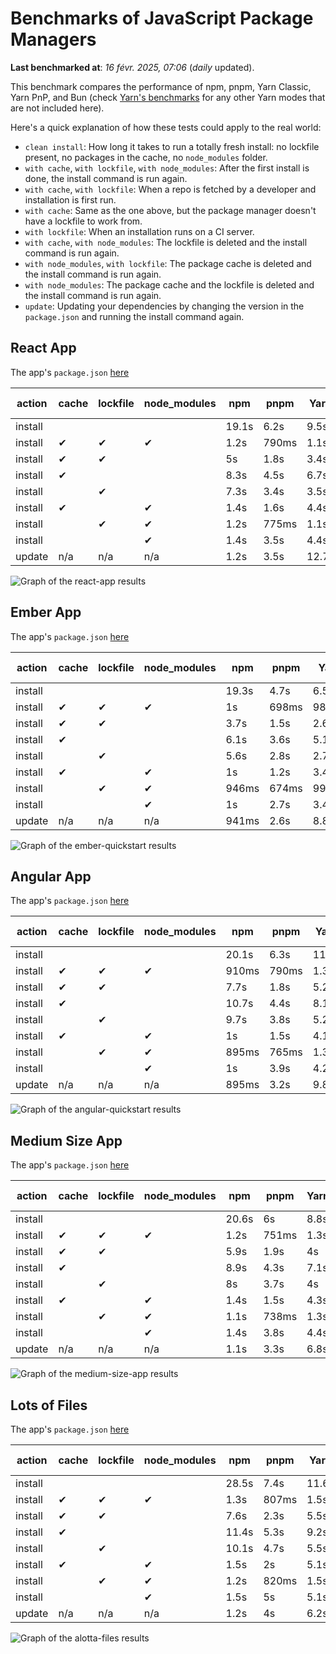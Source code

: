 # Benchmarks of JavaScript Package Managers

**Last benchmarked at**: _16 févr. 2025, 07:06_ (_daily_ updated).

This benchmark compares the performance of npm, pnpm, Yarn Classic, Yarn PnP, and Bun (check [Yarn's benchmarks](https://yarnpkg.com/benchmarks) for any other Yarn modes that are not included here).

Here's a quick explanation of how these tests could apply to the real world:

- `clean install`: How long it takes to run a totally fresh install: no lockfile present, no packages in the cache, no `node_modules` folder.
- `with cache`, `with lockfile`, `with node_modules`: After the first install is done, the install command is run again.
- `with cache`, `with lockfile`: When a repo is fetched by a developer and installation is first run.
- `with cache`: Same as the one above, but the package manager doesn't have a lockfile to work from.
- `with lockfile`: When an installation runs on a CI server.
- `with cache`, `with node_modules`: The lockfile is deleted and the install command is run again.
- `with node_modules`, `with lockfile`: The package cache is deleted and the install command is run again.
- `with node_modules`: The package cache and the lockfile is deleted and the install command is run again.
- `update`: Updating your dependencies by changing the version in the `package.json` and running the install command again.

## React App

The app's `package.json` [here](./fixtures/react-app/package.json)

| action  | cache | lockfile | node_modules| npm | pnpm | Yarn | Yarn PnP | Bun |
| ---     | ---   | ---      | ---         | --- | ---  | ---  | ---      | --- |
| install |       |          |             | 19.1s | 6.2s | 9.5s | 4.5s | 1.3s |
| install | ✔     | ✔        | ✔           | 1.2s | 790ms | 1.1s | n/a | 36ms |
| install | ✔     | ✔        |             | 5s | 1.8s | 3.4s | 962ms | 443ms |
| install | ✔     |          |             | 8.3s | 4.5s | 6.7s | 4.1s | 433ms |
| install |       | ✔        |             | 7.3s | 3.4s | 3.5s | 957ms | 416ms |
| install | ✔     |          | ✔           | 1.4s | 1.6s | 4.4s | n/a | 35ms |
| install |       | ✔        | ✔           | 1.2s | 775ms | 1.1s | n/a | 32ms |
| install |       |          | ✔           | 1.4s | 3.5s | 4.4s | n/a | 32ms |
| update  | n/a | n/a | n/a | 1.2s | 3.5s | 12.7s | 6.2s | 36ms |

<img alt="Graph of the react-app results" src="results/img/react-app.svg" />

## Ember App

The app's `package.json` [here](./fixtures/ember-quickstart/package.json)

| action  | cache | lockfile | node_modules| npm | pnpm | Yarn | Yarn PnP | Bun |
| ---     | ---   | ---      | ---         | --- | ---  | ---  | ---      | --- |
| install |       |          |             | 19.3s | 4.7s | 6.5s | 3.6s | 962ms |
| install | ✔     | ✔        | ✔           | 1s | 698ms | 989ms | n/a | 28ms |
| install | ✔     | ✔        |             | 3.7s | 1.5s | 2.6s | 848ms | 349ms |
| install | ✔     |          |             | 6.1s | 3.6s | 5.1s | 3.2s | 352ms |
| install |       | ✔        |             | 5.6s | 2.8s | 2.7s | 854ms | 329ms |
| install | ✔     |          | ✔           | 1s | 1.2s | 3.4s | n/a | 27ms |
| install |       | ✔        | ✔           | 946ms | 674ms | 994ms | n/a | 25ms |
| install |       |          | ✔           | 1s | 2.7s | 3.4s | n/a | 25ms |
| update  | n/a | n/a | n/a | 941ms | 2.6s | 8.8s | 4.6s | 28ms |

<img alt="Graph of the ember-quickstart results" src="results/img/ember-quickstart.svg" />

## Angular App

The app's `package.json` [here](./fixtures/angular-quickstart/package.json)

| action  | cache | lockfile | node_modules| npm | pnpm | Yarn | Yarn PnP | Bun |
| ---     | ---   | ---      | ---         | --- | ---  | ---  | ---      | --- |
| install |       |          |             | 20.1s | 6.3s | 11.8s | 4.5s | 1.7s |
| install | ✔     | ✔        | ✔           | 910ms | 790ms | 1.3s | n/a | 30ms |
| install | ✔     | ✔        |             | 7.7s | 1.8s | 5.2s | 1.2s | 868ms |
| install | ✔     |          |             | 10.7s | 4.4s | 8.1s | 4s | 835ms |
| install |       | ✔        |             | 9.7s | 3.8s | 5.2s | 1.2s | 835ms |
| install | ✔     |          | ✔           | 1s | 1.5s | 4.1s | n/a | 29ms |
| install |       | ✔        | ✔           | 895ms | 765ms | 1.3s | n/a | 27ms |
| install |       |          | ✔           | 1s | 3.9s | 4.2s | n/a | 27ms |
| update  | n/a | n/a | n/a | 895ms | 3.2s | 9.8s | 4.2s | 34ms |

<img alt="Graph of the angular-quickstart results" src="results/img/angular-quickstart.svg" />

## Medium Size App

The app's `package.json` [here](./fixtures/medium-size-app/package.json)

| action  | cache | lockfile | node_modules| npm | pnpm | Yarn | Yarn PnP | Bun |
| ---     | ---   | ---      | ---         | --- | ---  | ---  | ---      | --- |
| install |       |          |             | 20.6s | 6s | 8.8s | 4.6s | 1.4s |
| install | ✔     | ✔        | ✔           | 1.2s | 751ms | 1.3s | n/a | 33ms |
| install | ✔     | ✔        |             | 5.9s | 1.9s | 4s | 1.1s | 481ms |
| install | ✔     |          |             | 8.9s | 4.3s | 7.1s | 4.1s | 465ms |
| install |       | ✔        |             | 8s | 3.7s | 4s | 1.1s | 456ms |
| install | ✔     |          | ✔           | 1.4s | 1.5s | 4.3s | n/a | 32ms |
| install |       | ✔        | ✔           | 1.1s | 738ms | 1.3s | n/a | 30ms |
| install |       |          | ✔           | 1.4s | 3.8s | 4.4s | n/a | 29ms |
| update  | n/a | n/a | n/a | 1.1s | 3.3s | 6.8s | 4.1s | 40ms |

<img alt="Graph of the medium-size-app results" src="results/img/medium-size-app.svg" />

## Lots of Files

The app's `package.json` [here](./fixtures/alotta-files/package.json)

| action  | cache | lockfile | node_modules| npm | pnpm | Yarn | Yarn PnP | Bun |
| ---     | ---   | ---      | ---         | --- | ---  | ---  | ---      | --- |
| install |       |          |             | 28.5s | 7.4s | 11.6s | 5.5s | 1.7s |
| install | ✔     | ✔        | ✔           | 1.3s | 807ms | 1.5s | n/a | 41ms |
| install | ✔     | ✔        |             | 7.6s | 2.3s | 5.5s | 1.3s | 719ms |
| install | ✔     |          |             | 11.4s | 5.3s | 9.2s | 4.9s | 710ms |
| install |       | ✔        |             | 10.1s | 4.7s | 5.5s | 1.3s | 711ms |
| install | ✔     |          | ✔           | 1.5s | 2s | 5.1s | n/a | 41ms |
| install |       | ✔        | ✔           | 1.2s | 820ms | 1.5s | n/a | 38ms |
| install |       |          | ✔           | 1.5s | 5s | 5.1s | n/a | 37ms |
| update  | n/a | n/a | n/a | 1.2s | 4s | 6.2s | 4.9s | 88ms |

<img alt="Graph of the alotta-files results" src="results/img/alotta-files.svg" />